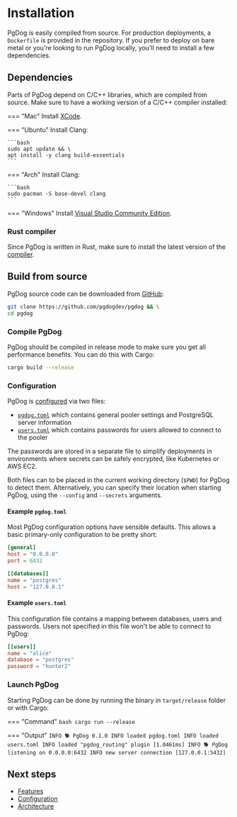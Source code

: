 
# Installation

PgDog is easily compiled from source. For production deployments, a `Dockerfile` is provided in the repository. If you prefer to deploy on bare metal or you're looking to run PgDog locally, you'll need to install a few dependencies.

## Dependencies

Parts of PgDog depend on C/C++ libraries, which are compiled from source. Make sure to have a working version of a C/C++ compiler installed:

=== "Mac"
    Install [XCode](https://developer.apple.com/xcode/).

=== "Ubuntu"
    Install Clang:

    ```bash
    sudo apt update && \
    apt install -y clang build-essentials
    ```

=== "Arch"
    Install Clang:

    ```bash
    sudo pacman -S base-devel clang
    ```

=== "Windows"
    Install [Visual Studio Community Edition](https://visualstudio.microsoft.com/vs/community/).

### Rust compiler

Since PgDog is written in Rust, make sure to install the latest version of the [compiler](https://rust-lang.org).

## Build from source

PgDog source code can be downloaded from [GitHub](https://github.com/pgdogdev/pgdog):

```bash
git clone https://github.com/pgdogdev/pgdog && \
cd pgdog
```

### Compile PgDog

PgDog should be compiled in release mode to make sure you get all performance benefits. You can do this with Cargo:

```bash
cargo build --release
```

### Configuration

PgDog is [configured](configuration/index.md) via two files:

* [`pgdog.toml`](configuration/index.md) which contains general pooler settings and PostgreSQL server information
* [`users.toml`](configuration/users.toml/users.md) which contains passwords for users allowed to connect to the pooler

The passwords are stored in a separate file to simplify deployments in environments where
secrets can be safely encrypted, like Kubernetes or AWS EC2.

Both files can to be placed in the current working directory (`$PWD`) for PgDog to detect them. Alternatively,
you can specify their location when starting PgDog, using the `--config` and `--secrets` arguments.

#### Example `pgdog.toml`

Most PgDog configuration options have sensible defaults. This allows a basic primary-only configuration to be pretty short:

```toml
[general]
host = "0.0.0.0"
port = 6432

[[databases]]
name = "postgres"
host = "127.0.0.1"
```

#### Example `users.toml`

This configuration file contains a mapping between databases, users and passwords. Users not specified in this file
won't be able to connect to PgDog:

```toml
[[users]]
name = "alice"
database = "postgres"
password = "hunter2"
```

### Launch PgDog

Starting PgDog can be done by running the binary in `target/release` folder or with Cargo:


=== "Command"
    ```bash
    cargo run --release
    ```

=== "Output"
    ```
    INFO 🐕 PgDog 0.1.0
    INFO loaded pgdog.toml
    INFO loaded users.toml
    INFO loaded "pgdog_routing" plugin [1.0461ms]
    INFO 🐕 PgDog listening on 0.0.0.0:6432
    INFO new server connection [127.0.0.1:5432]
    ```

## Next steps

* [Features](features/index.md)
* [Configuration](configuration/index.md)
* [Architecture](architecture/index.md)
